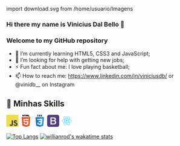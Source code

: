 import download.svg from /home/usuario/Imagens
### Hi there my name is Vinicius Dal Bello 👋
### Welcome to my GitHub repository
- 🌱 I’m currently learning HTML5, CSS3 and JavaScript;
- 🤔 I’m looking for help with getting new jobs;
- ⚡ Fun fact about me: I love playing basketball;
- 📫 How to reach me: https://www.linkedin.com/in/viniciusdb/ or @vinidb__ on Instagram

## 🚀 Minhas Skills

<code><img height="32" src="https://raw.githubusercontent.com/github/explore/80688e429a7d4ef2fca1e82350fe8e3517d3494d/topics/javascript/javascript.png" alt="Javascript"/></code>
<code><img height="32" src="https://raw.githubusercontent.com/github/explore/80688e429a7d4ef2fca1e82350fe8e3517d3494d/topics/html/html.png" alt="HTML5"/></code>
<code><img height="32" src="https://raw.githubusercontent.com/github/explore/80688e429a7d4ef2fca1e82350fe8e3517d3494d/topics/css/css.png" alt="CSS"/></code>
<code><img height="32" src="https://raw.githubusercontent.com/github/explore/80688e429a7d4ef2fca1e82350fe8e3517d3494d/topics/bootstrap/bootstrap.png" alt="Bootstrap"/></code>
<code><img height="32" src="https://raw.githubusercontent.com/github/explore/80688e429a7d4ef2fca1e82350fe8e3517d3494d/topics/react/react.png" alt="React"/></code>

 
 



[![Top Langs](https://github-readme-stats.vercel.app/api/top-langs/?username=vinidalbello)](https://github.com/vinidalbello)
[![willianrod's wakatime stats](https://github-readme-stats.vercel.app/api/wakatime?username=vinidalbello)](https://github.com/vinidalbello)
